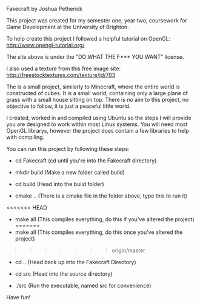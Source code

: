 Fakecraft by Joshua Petherick

This project was created for my semester one, year two, coursework for Game Development at the University of Brighton.

To help create this project I followed a helpful tutorial on OpenGL:  http://www.opengl-tutorial.org/

The site above is under the "DO WHAT THE F*** YOU WANT" license. 

I also used a texture from this free image site:  http://freestocktextures.com/texture/id/703

The is a small project, similarly to Minecraft, where the entire world is constructed of cubes. It is a small world, containing only a large plane of grass with a small house sitting on top. There is no aim to this project, no objective to follow, it is just a peaceful little world. 

I created, worked in and compiled using Ubuntu so the steps I will provide you are designed to work within most Linux systems. You will need most OpenGL librarys, however the project does contain a few libraries to help with compiling. 

You can run this project by following these steps:

-   cd Fakecraft   (cd until you're into the Fakecraft directory)

-   mkdir build    (Make a new folder called build)

-   cd build       (Head into the build folder)

-   cmake ..       (There is a cmake file in the folder above, type this to run it)

<<<<<<< HEAD
-   make all       (This compiles everything, do this if you've altered the project)
=======
-   make all       (This compiles everything, do this once you've altered the project)
>>>>>>> origin/master

-   cd ..          (Head back up into the Fakecraft Directory)

-   cd src         (Head into the source directory)

-   ./src          (Run the executable, named src for convenience)

Have fun!
